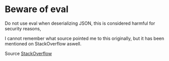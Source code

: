 # Beware of eval

Do not use eval when deserializing JSON, this is considered harmful for security reasons,

I cannot remember what source pointed me to this originally, but it has been mentioned on StackOverflow aswell.

Source [StackOverflow](http://stackoverflow.com/questions/1843343/json-parse-vs-eval)